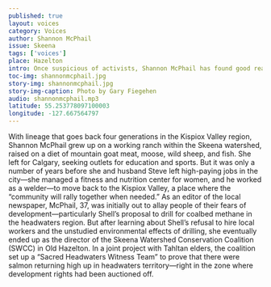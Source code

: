 ```yaml
---
published: true
layout: voices
category: Voices
author: Shannon McPhail
issue: Skeena
tags: ['voices']
place: Hazelton
intro: Once suspicious of activists, Shannon McPhail has found good reason to join them, and lead them.
toc-img: shannonmcphail.jpg
story-img: shannonmcphail.jpg
story-img-caption: Photo by Gary Fiegehen
audio: shannonmcphail.mp3
latitude: 55.253778097100003
longitude: -127.667564797
---
```

With lineage that goes back four generations in the Kispiox Valley region, Shannon McPhail grew up on a working ranch within the Skeena watershed, raised on a diet of mountain goat meat, moose, wild sheep, and fish.
She left for Calgary, seeking outlets for education and sports. But it was only a number of years before she and husband Steve left high-paying jobs in the city—she managed a fitness and nutrition center for women, and he worked as a welder—to move back to the Kispiox Valley, a place where the “community will rally together when needed.” 
As an editor of the local newspaper, McPhail, 37, was initially out to allay people of their fears of development—particularly Shell’s proposal to drill for coalbed methane in the headwaters region. But after learning about Shell’s refusal to hire local workers and the unstudied environmental effects of drilling, she eventually ended up as the director of the Skeena Watershed Conservation Coalition (SWCC) in Old Hazelton. In a joint project with Tahltan elders, the coalition set up a “Sacred Headwaters Witness Team” to prove that there were salmon returning high up in headwaters territory—right in the zone where development rights had been auctioned off.  
